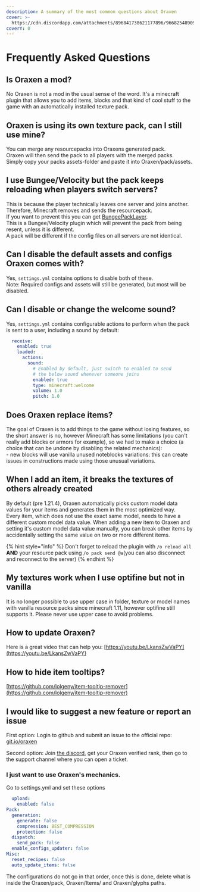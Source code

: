 ```yaml
---
description: A summary of the most common questions about Oraxen
cover: >-
  https://cdn.discordapp.com/attachments/896841738621177896/966825489098489856/unknown.png
coverY: 0
---
```


# Frequently Asked Questions

## Is Oraxen a mod?

No Oraxen is not a mod in the usual sense of the word. It's a minecraft plugin that allows you to add items, blocks and that kind of cool stuff to the game with an automatically installed texture pack.

## Oraxen is using its own texture pack, can I still use mine?

You can merge any resourcepacks into Oraxens generated pack.\
Oraxen will then send the pack to all players with the merged packs.\
Simply copy your packs assets-folder and paste it into Oraxen/pack/assets.

## I use Bungee/Velocity but the pack keeps reloading when players switch servers?

This is because the player technically leaves one server and joins another. Therefore, Minecraft removes and sends the resourcepack.\
If you want to prevent this you can get [BungeePackLayer](https://www.spigotmc.org/resources/%E2%9C%82%EF%B8%8F-bungee-pack-layer-optimize-resource-pack-sending.94978/).\
This is a Bungee/Velocity plugin which will prevent the pack from being resent, unless it is different.\
A pack will be different if the config files on all servers are not identical.

## Can I disable the default assets and configs Oraxen comes with?

Yes, `settings.yml` contains options to disable both of these.\
Note: Required configs and assets will still be generated, but most will be disabled.

## Can I disable or change the welcome sound?

Yes, `settings.yml` contains configurable actions to perform when the pack is sent to a user, including a sound by default:

```yaml
  receive:
    enabled: true
    loaded:
      actions:
        sound:
          # Enabled by default, just switch to enabled to send
          # the below sound whenever someone joins
          enabled: true
          type: minecraft:welcome
          volume: 1.0
          pitch: 1.0
```

## Does Oraxen replace items?

The goal of Oraxen is to add things to the game without losing features, so the short answer is no, however Minecraft has some limitations (you can't really add blocks or armors for example), so we had to make a choice (a choice that can be undone by disabling the related mechanics):\
\- new blocks will use vanilla unused noteblocks variations: this can create issues in constructions made using those unusual variations.

## When I add an item, it breaks the textures of others already created

By default (pre 1.21.4), Oraxen automatically picks custom model data values for your items and generates them in the most optimized way.\
Every item, which does not use the exact same model, needs to have a different custom model data value. When adding a new item to Oraxen and setting it's custom model data value manually, you can break other items by accidentally setting the same value on two or more different items.

{% hint style="info" %}
Don't forget to reload the plugin with `/o reload all` **AND** your resource pack using `/o pack send @a`(you can also disconnect and reconnect to the server)
{% endhint %}

## My textures work when I use optifine but not in vanilla

It is no longer possible to use upper case in folder, texture or model names with vanilla resource packs since minecraft 1.11, however optifine still supports it. Please never use upper case to avoid problems.

## How to update Oraxen?

Here is a great video that can help you: [https://youtu.be/LkansZwVaPY](https://youtu.be/LkansZwVaPY)

## How to hide item tooltips?

[https://github.com/lolgeny/item-tooltip-remover](https://github.com/lolgeny/item-tooltip-remover)

## I would like to suggest a new feature or report an issue

First option: Login to github and submit an issue to the official repo: [git.io/oraxen](https://github.com/Th0rgal/Oraxen)

Second option: Join [the discord](https://discord.gg/2ng6q3JNQ7), get your Oraxen verified rank, then go to the support channel where you can open a ticket.

### I just want to use Oraxen's mechanics.

Go to settings.yml and set these options

```yaml
  upload:
    enabled: false
Pack:
  generation:
    generate: false
    compression: BEST_COMPRESSION
    protection: false
  dispatch:
    send_pack: false
  enable_configs_updater: false
Misc:
  reset_recipes: false
  auto_update_items: false
```

The configurations do not go in that order, once this is done, delete what is inside the Oraxen/pack, Oraxen/Items/ and Oraxen/glyphs paths.
